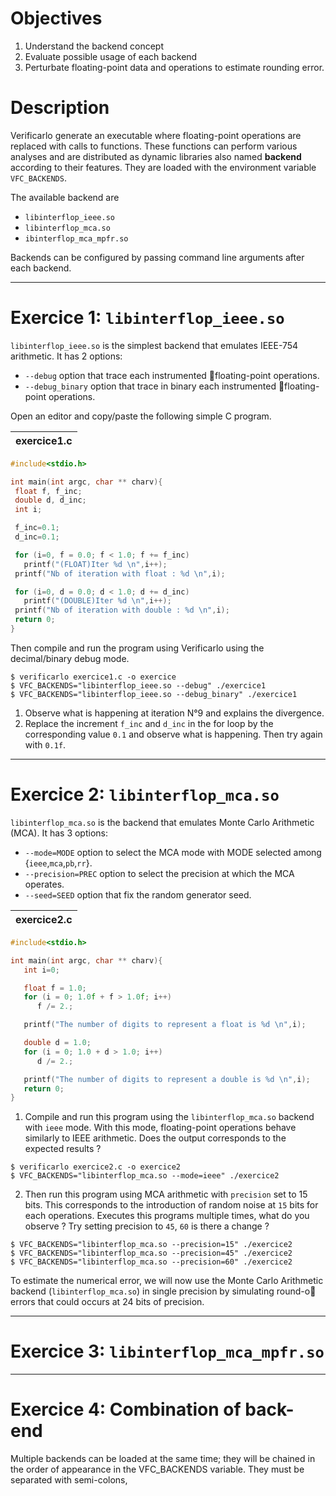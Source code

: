 # Objectives
1. Understand the backend concept
1. Evaluate possible usage of each backend
1. Perturbate floating-point data and operations to estimate rounding error.

# Description
Verificarlo generate an executable where floating-point operations are replaced with calls to functions.
These functions can perform various analyses and are distributed as dynamic libraries also named **backend** according to their features. They are loaded with the environment variable `VFC_BACKENDS`.

The available backend are
* `libinterflop_ieee.so`
* `libinterflop_mca.so`
* `ibinterflop_mca_mpfr.so`

Backends can be configured by passing command line arguments after each backend.

***

# Exercice 1: `libinterflop_ieee.so`
`libinterflop_ieee.so` is the simplest backend that emulates IEEE-754 arithmetic. 
It has 2 options:
*  `--debug` option that trace each instrumented floating-point operations.
*  `--debug_binary` option that trace in binary each instrumented floating-point operations.

Open an editor and copy/paste the following simple C program.

| exercice1.c |
| -------- |
```C
#include<stdio.h>

int main(int argc, char ** charv){
 float f, f_inc;
 double d, d_inc;
 int i;

 f_inc=0.1;
 d_inc=0.1;

 for (i=0, f = 0.0; f < 1.0; f += f_inc) 
   printf("(FLOAT)Iter %d \n",i++);
 printf("Nb of iteration with float : %d \n",i);

 for (i=0, d = 0.0; d < 1.0; d += d_inc) 
   printf("(DOUBLE)Iter %d \n",i++);
 printf("Nb of iteration with double : %d \n",i);
 return 0;
}
````

Then compile and run the program using Verificarlo using the decimal/binary debug mode. 

```
$ verificarlo exercice1.c -o exercice
$ VFC_BACKENDS="libinterflop_ieee.so --debug" ./exercice1
$ VFC_BACKENDS="libinterflop_ieee.so --debug_binary" ./exercice1
```

1. Observe what is happening at iteration N°9 and explains the divergence.
2. Replace the increment `f_inc` and `d_inc` in the for loop by the corresponding value `0.1` and observe what is happening. Then try again with `0.1f`.


***

# Exercice 2: `libinterflop_mca.so`

`libinterflop_mca.so` is the backend that emulates Monte Carlo Arithmetic (MCA). 
It has 3 options:
* `--mode=MODE` option to select the MCA mode with MODE selected among {`ieee`,`mca`,`pb`,`rr`}. 
* `--precision=PREC` option to select the precision at which the MCA operates.
* `--seed=SEED` option that fix the random generator seed.

| exercice2.c |
| -------- |
```C
#include<stdio.h>

int main(int argc, char ** charv){
   int i=0;

   float f = 1.0;
   for (i = 0; 1.0f + f > 1.0f; i++) 
      f /= 2.;

   printf("The number of digits to represent a float is %d \n",i);

   double d = 1.0;
   for (i = 0; 1.0 + d > 1.0; i++) 
      d /= 2.;

   printf("The number of digits to represent a double is %d \n",i);
   return 0;
}
```

1.  Compile and run this program using the `libinterflop_mca.so` backend with `ieee` mode. With this mode, floating-point operations behave similarly to IEEE arithmetic. Does the output corresponds to the expected results ?
```
$ verificarlo exercice2.c -o exercice2
$ VFC_BACKENDS="libinterflop_mca.so --mode=ieee" ./exercice2
```
2.  Then run this program using MCA arithmetic with `precision` set to 15 bits. This corresponds to the introduction of random noise at `15` bits for each operations. Executes this programs multiple times, what do you observe ? Try setting precision to `45`, `60` is there a change ?
```
$ VFC_BACKENDS="libinterflop_mca.so --precision=15" ./exercice2
$ VFC_BACKENDS="libinterflop_mca.so --precision=45" ./exercice2
$ VFC_BACKENDS="libinterflop_mca.so --precision=60" ./exercice2
```



To estimate the numerical error, we will now use the Monte Carlo Arithmetic backend (`libinterflop_mca.so`) in
single precision by simulating round-o errors that could occurs at 24 bits of precision.


***

# Exercice 3: `libinterflop_mca_mpfr.so`

***

# Exercice 4: Combination of back-end
Multiple backends can be loaded at the same time; they will be chained in the order of appearance in the VFC_BACKENDS variable. They must be separated with semi-colons,

